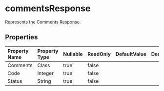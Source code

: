 # **commentsResponse**

Represents the Comments Response. 

## **Properties**

| Property Name | Property Type | Nullable |  ReadOnly | DefaultValue | Description | 
| :- | :- | :- |:- |  :- | :- |
|Comments|Class|true|false |  ||
|Code|Integer|true|false |  ||
|Status|String|true|false |  ||

